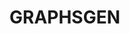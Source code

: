 # GRAPHSGEN

<!--
Can be displayed only if the repo is public.
[![Documentation](https://codedocs.xyz/prittt/graphsgen.svg)]()
-->
